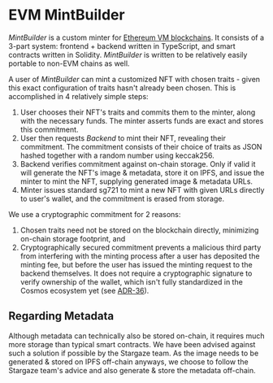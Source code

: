 # EVM MintBuilder
*MintBuilder* is a custom minter for [Ethereum VM blockchains](https://ethereum.org). It consists of a 3-part system: frontend + backend written in TypeScript, and smart contracts written in Solidity. *MintBuilder* is written to be relatively easily portable to non-EVM chains as well.

A user of *MintBuilder* can mint a customized NFT with chosen traits - given this exact configuration of traits hasn't already been chosen. This is accomplished in 4 relatively simple steps:

1. User chooses their NFT's traits and commits them to the minter, along with the necessary funds. The minter asserts funds are exact and stores this commitment.
2. User then requests *Backend* to mint their NFT, revealing their commitment. The commitment consists of their choice of traits as JSON hashed together with a random number using keccak256.
3. Backend verifies commitment against on-chain storage. Only if valid it will generate the NFT's image & metadata, store it on IPFS, and issue the minter to mint the NFT, supplying generated image & metadata URLs.
4. Minter issues standard sg721 to mint a new NFT with given URLs directly to user's wallet, and the commitment is erased from storage.

We use a cryptographic commitment for 2 reasons:

1. Chosen traits need not be stored on the blockchain directly, minimizing on-chain storage footprint, and
2. Cryptographically secured commitment prevents a malicious third party from interfering with the minting process after a user has deposited the minting fee, but before the user has issued the minting request to the backend themselves. It does not require a cryptographic signature to verify ownership of the wallet, which isn't fully standardized in the Cosmos ecosystem yet (see [ADR-36](https://github.com/cosmos/cosmos-sdk/blob/main/docs/architecture/adr-036-arbitrary-signature.md)).

## Regarding Metadata
Although metadata can technically also be stored on-chain, it requires much more storage than typical smart contracts. We have been advised against such a solution if possible by the Stargaze team. As the image needs to be generated & stored on IPFS off-chain anyways, we choose to follow the Stargaze team's advice and also generate & store the metadata off-chain.
